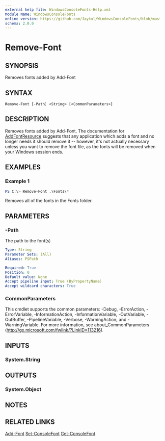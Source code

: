 ```yaml
---
external help file: WindowsConsoleFonts-Help.xml
Module Name: WindowsConsoleFonts
online version: https://github.com/Jaykul/WindowsConsoleFonts/blob/master/Docs/Remove-Font.md
schema: 2.0.0
---
```


# Remove-Font

## SYNOPSIS
Removes fonts added by Add-Font

## SYNTAX

```
Remove-Font [-Path] <String> [<CommonParameters>]
```

## DESCRIPTION
Removes fonts added by Add-Font. The documentation for [AddFontResource](https://docs.microsoft.com/en-us/windows/desktop/api/wingdi/nf-wingdi-addfontresourcea) suggests that any application which adds a font and no longer needs it should remove it -- however, it's not actually necessary unless you want to remove the font file, as the fonts will be removed when your Windows session ends.

## EXAMPLES

### Example 1
```powershell
PS C:\> Remove-Font .\Fonts\*
```

Removes all of the fonts in the Fonts folder.

## PARAMETERS

### -Path
The path to the font(s)

```yaml
Type: String
Parameter Sets: (All)
Aliases: PSPath

Required: True
Position: 0
Default value: None
Accept pipeline input: True (ByPropertyName)
Accept wildcard characters: True
```

### CommonParameters
This cmdlet supports the common parameters: -Debug, -ErrorAction, -ErrorVariable, -InformationAction, -InformationVariable, -OutVariable, -OutBuffer, -PipelineVariable, -Verbose, -WarningAction, and -WarningVariable.
For more information, see about_CommonParameters (http://go.microsoft.com/fwlink/?LinkID=113216).

## INPUTS

### System.String

## OUTPUTS

### System.Object
## NOTES

## RELATED LINKS
[Add-Font](Add-Font)
[Set-ConsoleFont](Set-ConsoleFont)
[Get-ConsoleFont](Get-ConsoleFont)

